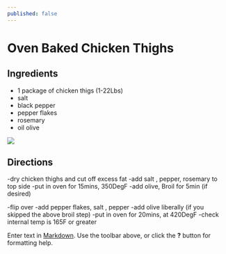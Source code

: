 ```yaml
---
published: false
---
```

# Oven Baked Chicken Thighs

## Ingredients

- 1 package of chicken thigs (1-22Lbs)
- salt
- black pepper
- pepper flakes
- rosemary
- oil olive

![]({{site.baseurl}}/https://www.yellowblissroad.com/wp-content/uploads/2018/02/Crispy-Baked-Chicken-Thighs-2-of-3.webp)

## Directions

-dry chicken thighs and cut off excess fat
-add salt , pepper, rosemary to top side
-put in oven for 15mins, 350DegF
-add olive, Broil for 5min (if desired)

-flip over
-add pepper flakes, salt , pepper
-add olive liberally (if you skipped the above broil step)
-put in oven for 20mins, at 420DegF
-check internal temp is 165F or greater



Enter text in [Markdown](http://daringfireball.net/projects/markdown/). Use the toolbar above, or click the **?** button for formatting help.
